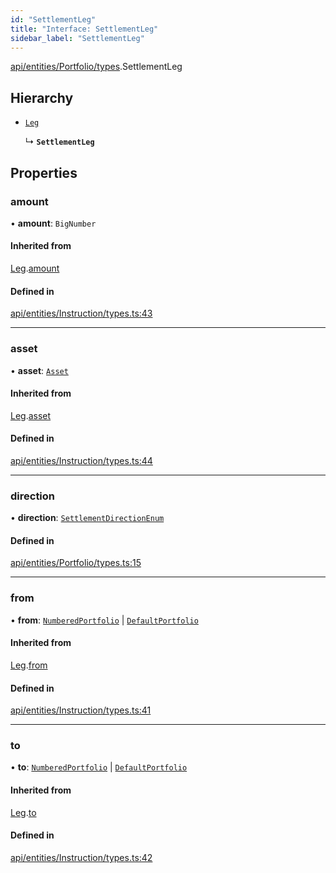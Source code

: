 ```yaml
---
id: "SettlementLeg"
title: "Interface: SettlementLeg"
sidebar_label: "SettlementLeg"
---
```


[api/entities/Portfolio/types](../../../../../../modules/API/Entities/Portfolio/Types/Types.md).SettlementLeg

## Hierarchy

- [`Leg`](../../../Instruction/Types/Leg/Leg.md)

  ↳ **`SettlementLeg`**

## Properties

### amount

• **amount**: `BigNumber`

#### Inherited from

[Leg](../../../Instruction/Types/Leg/Leg.md).[amount](../../../Instruction/Types/Leg/Leg.md#amount)

#### Defined in

[api/entities/Instruction/types.ts:43](https://github.com/PolymeshAssociation/polymesh-sdk/blob/15be87e8/src/api/entities/Instruction/types.ts#L43)

___

### asset

• **asset**: [`Asset`](../../../../../../classes/API/Entities/Asset/Asset.md)

#### Inherited from

[Leg](../../../Instruction/Types/Leg/Leg.md).[asset](../../../Instruction/Types/Leg/Leg.md#asset)

#### Defined in

[api/entities/Instruction/types.ts:44](https://github.com/PolymeshAssociation/polymesh-sdk/blob/15be87e8/src/api/entities/Instruction/types.ts#L44)

___

### direction

• **direction**: [`SettlementDirectionEnum`](../../../../../../enums/Types/SettlementDirectionEnum/SettlementDirectionEnum.md)

#### Defined in

[api/entities/Portfolio/types.ts:15](https://github.com/PolymeshAssociation/polymesh-sdk/blob/15be87e8/src/api/entities/Portfolio/types.ts#L15)

___

### from

• **from**: [`NumberedPortfolio`](../../../../../../classes/API/Entities/NumberedPortfolio/NumberedPortfolio.md) \| [`DefaultPortfolio`](../../../../../../classes/API/Entities/DefaultPortfolio/DefaultPortfolio.md)

#### Inherited from

[Leg](../../../Instruction/Types/Leg/Leg.md).[from](../../../Instruction/Types/Leg/Leg.md#from)

#### Defined in

[api/entities/Instruction/types.ts:41](https://github.com/PolymeshAssociation/polymesh-sdk/blob/15be87e8/src/api/entities/Instruction/types.ts#L41)

___

### to

• **to**: [`NumberedPortfolio`](../../../../../../classes/API/Entities/NumberedPortfolio/NumberedPortfolio.md) \| [`DefaultPortfolio`](../../../../../../classes/API/Entities/DefaultPortfolio/DefaultPortfolio.md)

#### Inherited from

[Leg](../../../Instruction/Types/Leg/Leg.md).[to](../../../Instruction/Types/Leg/Leg.md#to)

#### Defined in

[api/entities/Instruction/types.ts:42](https://github.com/PolymeshAssociation/polymesh-sdk/blob/15be87e8/src/api/entities/Instruction/types.ts#L42)
